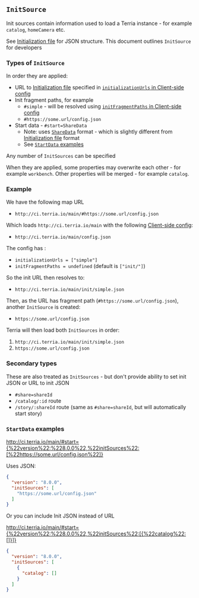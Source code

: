 ## `InitSource`

Init sources contain information used to load a Terria instance - for example `catalog`, `homeCamera` etc.

See [Initialization file](../customizing/initialization-files.md) for JSON structure. This document outlines `InitSource` for developers

### Types of `InitSource`

In order they are applied:
- URL to [Initialization file](../customizing/initialization-files.md) specified in [`initializationUrls` in Client-side config](../customizing/client-side-config.md#intializationurls)
- Init fragment paths, for example
  - `#simple` - will be resolved using [`initFragmentPaths` in Client-side config](../customizing/client-side-config.md#parameters)
  - `#https://some.url/config.json`
- Start data - `#start=ShareData`
  - Note: uses [`ShareData`](../customizing/client-side-config.md#sharedata) format - which is slightly different from [Initialization file](../customizing/initialization-files.md) format
  - See [`StartData` examples](#startdata-examples)

Any number of `InitSources` can be specified

When they are applied, some properties may overwrite each other - for example `workbench`.  Other properties will be merged - for example `catalog`.

### Example

We have the following map URL

- `http://ci.terria.io/main/#https://some.url/config.json`

Which loads `http://ci.terria.io/main` with the following [Client-side config](../customizing/client-side-config.md):

- `http://ci.terria.io/main/config.json`

The config has :

- `initializationUrls = ["simple"] `
- `initFragmentPaths = undefined` (default is `["init/"]`)

So the init URL then resolves to:

- `http://ci.terria.io/main/init/simple.json`

Then, as the URL has fragment path (`#https://some.url/config.json`), another `InitSource` is created:

- `https://some.url/config.json`

Terria will then load both `InitSources` in order:

1. `http://ci.terria.io/main/init/simple.json`
2. `https://some.url/config.json`

### Secondary types

These are also treated as `InitSources` - but don't provide ability to set init JSON or URL to init JSON

- `#share=shareId`
- `/catalog/:id` route
- `/story/:shareId` route (same as `#share=shareId`, but will automatically start story)

### `StartData` examples

http://ci.terria.io/main/#start={%22version%22:%228.0.0%22,%22initSources%22:[%22https://some.url/config.json%22]}

Uses JSON:

```json
{
  "version": "8.0.0",
  "initSources": [
    "https://some.url/config.json"
  ]
}
```

Or you can include Init JSON instead of URL

http://ci.terria.io/main/#start={%22version%22:%228.0.0%22,%22initSources%22:[{%22catalog%22:[]}]}

```json
{
  "version": "8.0.0",
  "initSources": [
    {
      "catalog": []
    }
  ]
}
```

